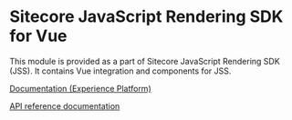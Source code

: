 # Sitecore JavaScript Rendering SDK for Vue

This module is provided as a part of Sitecore JavaScript Rendering SDK (JSS). It contains Vue integration and components for JSS.

[Documentation (Experience Platform)](https://doc.sitecore.com/xp/en/developers/hd/21/sitecore-headless-development/sitecore-javascript-rendering-sdk--jss--for-vue-js.html)

[API reference documentation](/ref-docs/sitecore-jss-vue/)
